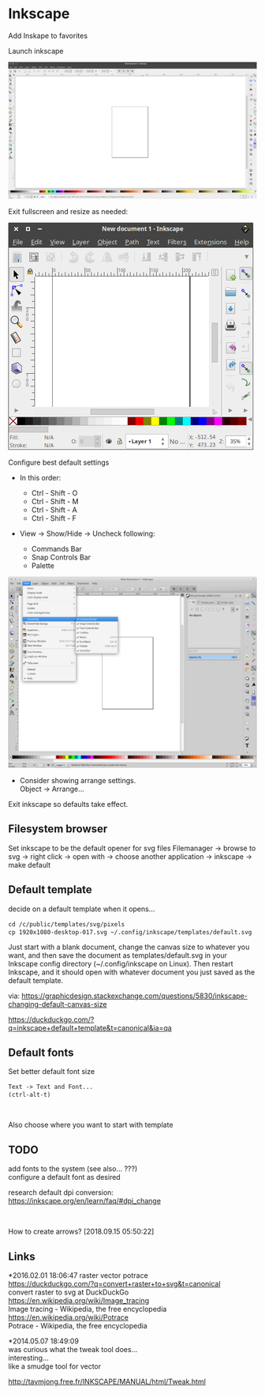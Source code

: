 # Inkscape

Add Inskape to favorites

Launch inkscape

<img src="screenshots/0001-default-start.png" alt="When Inkscape first starts...">

Exit fullscreen and resize as needed:

<img src="screenshots/0010-exit_fullscreen.png" alt="">

Configure best default settings

  - In this order:
    - Ctrl - Shift - O
    - Ctrl - Shift - M
    - Ctrl - Shift - A
    - Ctrl - Shift - F


  - View -> Show/Hide -> Uncheck following:  
    - Commands Bar  
    - Snap Controls Bar  
    - Palette  

<img src="screenshots/0050-inkscape-view-show_hide.png" alt="">

- Consider showing arrange settings.  
  Object -> Arrange...

Exit inkscape so defaults take effect.

## Filesystem browser

Set inkscape to be the default opener for svg files
Filemanager -> browse to svg -> right click -> open with -> choose another application -> inkscape -> make default

## Default template

decide on a default template when it opens...

    cd /c/public/templates/svg/pixels
    cp 1920x1080-desktop-017.svg ~/.config/inkscape/templates/default.svg


 Just start with a blank document, change the canvas size to whatever you want, and then save the document as templates/default.svg in your Inkscape config directory (~/.config/inkscape on Linux). Then restart Inkscape, and it should open with whatever document you just saved as the default template.

via:
https://graphicdesign.stackexchange.com/questions/5830/inkscape-changing-default-canvas-size

https://duckduckgo.com/?q=inkscape+default+template&t=canonical&ia=qa

## Default fonts

Set better default font size

    Text -> Text and Font...  
    (ctrl-alt-t)  


<img src="screenshots/.png" alt="">


Also choose where you want to start with template

## TODO


add fonts to the system (see also... ???)  
configure a default font as desired

research default dpi conversion:
https://inkscape.org/en/learn/faq/#dpi_change

<img src="screenshots/" alt="">

How to create arrows? [2018.09.15 05:50:22]

## Links

*2016.02.01 18:06:47 raster vector potrace  
https://duckduckgo.com/?q=convert+raster+to+svg&t=canonical  
convert raster to svg at DuckDuckGo  
https://en.wikipedia.org/wiki/Image_tracing  
Image tracing - Wikipedia, the free encyclopedia  
https://en.wikipedia.org/wiki/Potrace  
Potrace - Wikipedia, the free encyclopedia  


*2014.05.07 18:49:09  
was curious what the tweak tool does...  
interesting...  
like a smudge tool for vector  

http://tavmjong.free.fr/INKSCAPE/MANUAL/html/Tweak.html  
